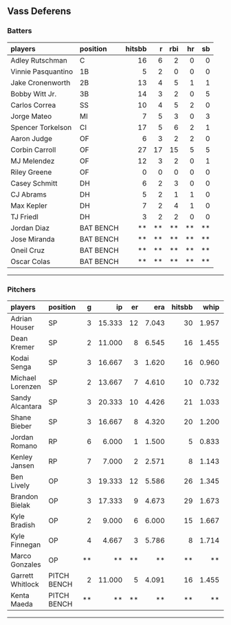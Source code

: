 ## Vass Deferens

### Batters

 
|players            |position  | hitsbb|  r| rbi| hr| sb| 
|:------------------|:---------|------:|--:|---:|--:|--:| 
|Adley Rutschman    |C         |     16|  6|   2|  0|  0| 
|Vinnie Pasquantino |1B        |      5|  2|   0|  0|  0| 
|Jake Cronenworth   |2B        |     13|  4|   5|  1|  1| 
|Bobby Witt Jr.     |3B        |     14|  3|   2|  0|  5| 
|Carlos Correa      |SS        |     10|  4|   5|  2|  0| 
|Jorge Mateo        |MI        |      7|  5|   3|  0|  3| 
|Spencer Torkelson  |CI        |     17|  5|   6|  2|  1| 
|Aaron Judge        |OF        |      6|  3|   2|  2|  0| 
|Corbin Carroll     |OF        |     27| 17|  15|  5|  5| 
|MJ Melendez        |OF        |     12|  3|   2|  0|  1| 
|Riley Greene       |OF        |      0|  0|   0|  0|  0| 
|Casey Schmitt      |DH        |      6|  2|   3|  0|  0| 
|CJ Abrams          |DH        |      5|  2|   1|  1|  0| 
|Max Kepler         |DH        |      7|  2|   4|  1|  0| 
|TJ Friedl          |DH        |      3|  2|   2|  0|  0| 
|Jordan Diaz        |BAT BENCH |     **| **|  **| **| **| 
|Jose Miranda       |BAT BENCH |     **| **|  **| **| **| 
|Oneil Cruz         |BAT BENCH |     **| **|  **| **| **| 
|Oscar Colas        |BAT BENCH |     **| **|  **| **| **| 


* * *

### Pitchers

 
|players          |position    |  g|     ip| er|   era| hitsbb|  whip| so|  w| sv| 
|:----------------|:-----------|--:|------:|--:|-----:|------:|-----:|--:|--:|--:| 
|Adrian Houser    |SP          |  3| 15.333| 12| 7.043|     30| 1.957|  9|  1|  0| 
|Dean Kremer      |SP          |  2| 11.000|  8| 6.545|     16| 1.455| 11|  1|  0| 
|Kodai Senga      |SP          |  3| 16.667|  3| 1.620|     16| 0.960| 18|  2|  0| 
|Michael Lorenzen |SP          |  2| 13.667|  7| 4.610|     10| 0.732|  9|  0|  0| 
|Sandy Alcantara  |SP          |  3| 20.333| 10| 4.426|     21| 1.033| 14|  0|  0| 
|Shane Bieber     |SP          |  3| 16.667|  8| 4.320|     20| 1.200| 15|  1|  0| 
|Jordan Romano    |RP          |  6|  6.000|  1| 1.500|      5| 0.833|  6|  0|  6| 
|Kenley Jansen    |RP          |  7|  7.000|  2| 2.571|      8| 1.143|  8|  1|  3| 
|Ben Lively       |OP          |  3| 19.333| 12| 5.586|     26| 1.345| 19|  1|  0| 
|Brandon Bielak   |OP          |  3| 17.333|  9| 4.673|     29| 1.673| 12|  2|  0| 
|Kyle Bradish     |OP          |  2|  9.000|  6| 6.000|     15| 1.667| 15|  0|  0| 
|Kyle Finnegan    |OP          |  4|  4.667|  3| 5.786|      8| 1.714|  5|  2|  0| 
|Marco Gonzales   |OP          | **|     **| **|    **|     **|    **| **| **| **| 
|Garrett Whitlock |PITCH BENCH |  2| 11.000|  5| 4.091|     16| 1.455| 11|  1|  0| 
|Kenta Maeda      |PITCH BENCH | **|     **| **|    **|     **|    **| **| **| **| 


* * *


